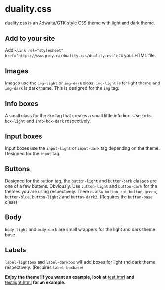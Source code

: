 # duality.css

duality.css is an Adwaita/GTK style CSS theme with light and dark theme.

## Add to your site

Add `<link rel="stylesheet" href="https://www.piey.ca/duality.css/duality.css">` to your HTML file.

## Images

Images use the `img-light` or `img-dark` class. `img-light` is for light theme and `img-dark` is dark theme. This is designed for the `img` tag.

## Info boxes

A small class for the `div` tag that creates a small little info box. Use `info-box-light` and `info-box-dark` respectively.

## Input boxes

Input boxes use the `input-light` or `input-dark` tag depending on the theme. Designed for the `input` tag.

## Buttons

Designed for the button tag, the `button-light` and `button-dark` classes are one of a few buttons. Obviously. Use `button-light` and `button-dark` for the themes you are using respectively. There is also `button-red`, `button-green`, `button-blue`, `button-light2` and `button-dark2`. (Requires the `button-base` class)

## Body

`body-light` and `body-dark` are small wrappers for the light and dark theme base.

## Labels

`label-lightbox` and `label-darkbox` will add boxes for light and dark theme respectively. (Requires `label-boxbase`)

**Enjoy the theme! If you want an example, look at** [test.html](https://www.piey.ca/duality.css/test.html)  **and** [testlight.html](https://www.piey.ca/duality.css/testlight.html) **for an example.**
